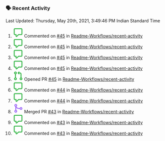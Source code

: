 ### 🗣 Recent Activity
<!--RECENT_ACTIVITY:last_update-->
Last Updated: Thursday, May 20th, 2021, 3:49:46 PM Indian Standard Time
<!--RECENT_ACTIVITY:last_update_end-->
<!--RECENT_ACTIVITY:start-->
1. ![comment] Commented on [#45](https://github.com/Readme-Workflows/recent-activity/pull/45#issuecomment-844953019) in [Readme-Workflows/recent-activity](https://github.com/Readme-Workflows/recent-activity)
2. ![comment] Commented on [#45](https://github.com/Readme-Workflows/recent-activity/pull/45#issuecomment-844952076) in [Readme-Workflows/recent-activity](https://github.com/Readme-Workflows/recent-activity)
3. ![comment] Commented on [#45](https://github.com/Readme-Workflows/recent-activity/pull/45#issuecomment-844950332) in [Readme-Workflows/recent-activity](https://github.com/Readme-Workflows/recent-activity)
4. ![comment] Commented on [#45](https://github.com/Readme-Workflows/recent-activity/pull/45#issuecomment-844905287) in [Readme-Workflows/recent-activity](https://github.com/Readme-Workflows/recent-activity)
5. ![prOpened] Opened PR [#45](https://github.com/Readme-Workflows/recent-activity/pull/45) in [Readme-Workflows/recent-activity](https://github.com/Readme-Workflows/recent-activity)
6. ![comment] Commented on [#44](https://github.com/Readme-Workflows/recent-activity/pull/44#issuecomment-844118806) in [Readme-Workflows/recent-activity](https://github.com/Readme-Workflows/recent-activity)
7. ![comment] Commented on [#44](https://github.com/Readme-Workflows/recent-activity/pull/44#issuecomment-844113212) in [Readme-Workflows/recent-activity](https://github.com/Readme-Workflows/recent-activity)
8. ![prMerged] Merged PR [#43](https://github.com/Readme-Workflows/recent-activity/pull/43) in [Readme-Workflows/recent-activity](https://github.com/Readme-Workflows/recent-activity)
9. ![comment] Commented on [#43](https://github.com/Readme-Workflows/recent-activity/pull/43#issuecomment-844095097) in [Readme-Workflows/recent-activity](https://github.com/Readme-Workflows/recent-activity)
10. ![comment] Commented on [#43](https://github.com/Readme-Workflows/recent-activity/pull/43#issuecomment-844092939) in [Readme-Workflows/recent-activity](https://github.com/Readme-Workflows/recent-activity)
<!--RECENT_ACTIVITY:end-->

[issueopened]: https://github.com/PuneetGopinath/PuneetGopinath/raw/main/images/IssueOpened.svg
[issueclosed]: https://github.com/PuneetGopinath/PuneetGopinath/raw/main/images/IssueClosed.svg
[propened]: https://github.com/PuneetGopinath/PuneetGopinath/raw/main/images/PullRequestOpened.svg
[prclosed]: https://github.com/PuneetGopinath/PuneetGopinath/raw/main/images/PullRequestClosed.svg
[prmerged]: https://github.com/PuneetGopinath/PuneetGopinath/raw/main/images/PullRequestMerged.svg
[comment]: https://github.com/PuneetGopinath/PuneetGopinath/raw/main/images/Comment.svg

<!--
**PuneetGopinath/PuneetGopinath** is a ✨ _special_ ✨ repository because its `README.md` (this file) appears on your GitHub profile.

Here are some ideas to get you started:

- 🔭 I’m currently working on ...
- 🌱 I’m currently learning ...
- 👯 I’m looking to collaborate on ...
- 🤔 I’m looking for help with ...
- 💬 Ask me about ...
- 📫 How to reach me: ...
- 😄 Pronouns: ...
- ⚡ Fun fact: ...
-->

